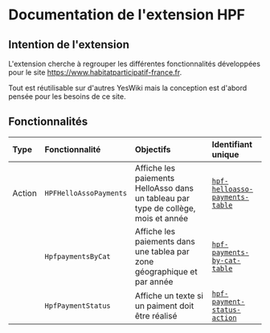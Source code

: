 # Documentation de l'extension HPF

## Intention de l'extension

L'extension cherche à regrouper les différentes fonctionnalités développées pour le site <https://www.habitatparticipatif-france.fr>.

Tout est réutilisable sur d'autres YesWiki mais la conception est d'abord pensée pour les besoins de ce site.

## Fonctionnalités

|**Type**|**Fonctionnalité**|**Objectifs**|**Identifiant unique**|
|:-|:-|:-|:-|
|Action|`HPFHelloAssoPayments`|Affiche les paiements HelloAsso dans un tableau par type de collège, mois et année|[`hpf-helloasso-payments-table`](https://github.com/search?q=repo%3AJ9rem%2Fyeswiki-extension-hpf%20hpf-helloasso-payments-table&type=code)|
||`HpfpaymentsByCat`|Affiche les paiements dans une tablea par zone géographique et par année|[`hpf-payments-by-cat-table`](https://github.com/search?q=repo%3AJ9rem%2Fyeswiki-extension-hpf%20hpf-payments-by-cat-table&type=code)|
||`HpfPaymentStatus`|Affiche un texte si un paiment doit être réalisé|[`hpf-payment-status-action`](https://github.com/search?q=repo%3AJ9rem%2Fyeswiki-extension-hpf%20hpf-payment-status-action&type=code)|